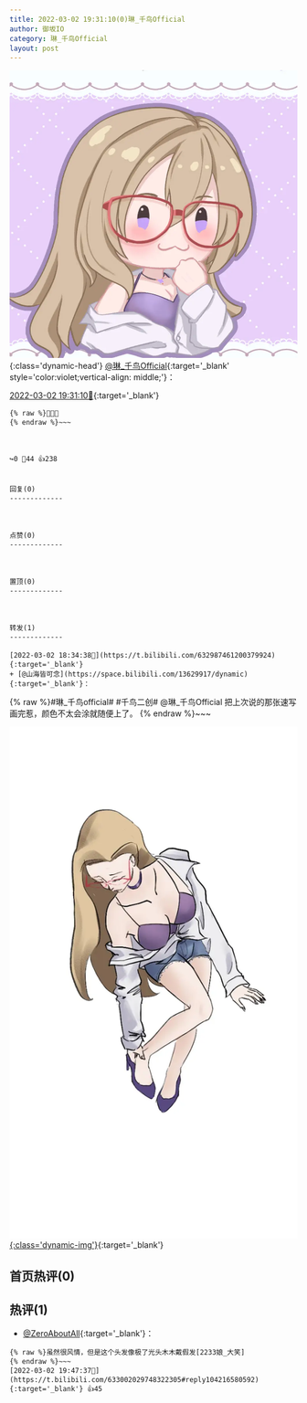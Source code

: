 ```yaml
---
title: 2022-03-02 19:31:10(0)琳_千鸟Official
author: 御坂IO
category: 琳_千鸟Official
layout: post
---
```


![img](/images/c0a88f85ebd0d056f37b114e0748e69556c8b488.jpg){:class='dynamic-head'}
[@琳_千鸟Official](https://space.bilibili.com/1620923329/dynamic){:target='_blank' style='color:violet;vertical-align: middle;'}：

[2022-03-02 19:31:10🔗](https://t.bilibili.com/633002029748322305){:target='_blank'}

~~~
{% raw %}🥵🥵🥵
{% endraw %}~~~



↪️0 💬44 👍238


回复(0)
-------------



点赞(0)
-------------



置顶(0)
-------------



转发(1)
-------------

[2022-03-02 18:34:38🔗](https://t.bilibili.com/632987461200379924){:target='_blank'}
+ [@山海皆可念](https://space.bilibili.com/13629917/dynamic){:target='_blank'}：
~~~
{% raw %}#琳_千鸟official# #千鸟二创# @琳_千鸟Official 
把上次说的那张速写画完惹，颜色不太会涂就随便上了。
{% endraw %}~~~


[![img](/images/bc079e1121fd0b100610754debad8a6d8b640897.jpg){:class='dynamic-img'}](/images/bc079e1121fd0b100610754debad8a6d8b640897.jpg){:target='_blank'}




首页热评(0)
-------------



热评(1)
-------------

+ [@ZeroAboutAll](https://space.bilibili.com/6509875/dynamic){:target='_blank'}：
~~~
{% raw %}虽然很风情，但是这个头发像极了光头木木戴假发[2233娘_大笑]
{% endraw %}~~~
[2022-03-02 19:47:37🔗](https://t.bilibili.com/633002029748322305#reply104216580592){:target='_blank'} 👍45



